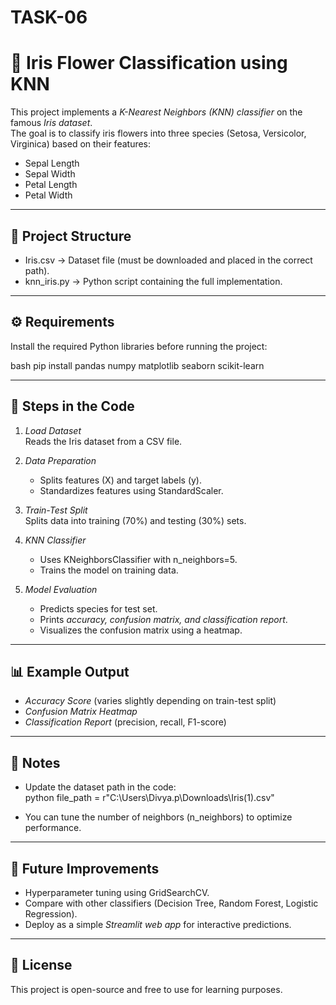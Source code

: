 # TASK-06
# 🌸 Iris Flower Classification using KNN

This project implements a *K-Nearest Neighbors (KNN) classifier* on the famous *Iris dataset*.  
The goal is to classify iris flowers into three species (Setosa, Versicolor, Virginica) based on their features:  
- Sepal Length  
- Sepal Width  
- Petal Length  
- Petal Width  

---

## 📂 Project Structure
- Iris.csv → Dataset file (must be downloaded and placed in the correct path).  
- knn_iris.py → Python script containing the full implementation.  

---

## ⚙ Requirements
Install the required Python libraries before running the project:

bash
pip install pandas numpy matplotlib seaborn scikit-learn


---

## 🚀 Steps in the Code
1. *Load Dataset*  
   Reads the Iris dataset from a CSV file.  

2. *Data Preparation*  
   - Splits features (X) and target labels (y).  
   - Standardizes features using StandardScaler.  

3. *Train-Test Split*  
   Splits data into training (70%) and testing (30%) sets.  

4. *KNN Classifier*  
   - Uses KNeighborsClassifier with n_neighbors=5.  
   - Trains the model on training data.  

5. *Model Evaluation*  
   - Predicts species for test set.  
   - Prints *accuracy, confusion matrix, and classification report*.  
   - Visualizes the confusion matrix using a heatmap.  

---

## 📊 Example Output
- *Accuracy Score* (varies slightly depending on train-test split)  
- *Confusion Matrix Heatmap*  
- *Classification Report* (precision, recall, F1-score)

---

## 📝 Notes
- Update the dataset path in the code:  
  python
  file_path = r"C:\Users\Divya.p\Downloads\Iris(1).csv"
  
- You can tune the number of neighbors (n_neighbors) to optimize performance.  

---

## 🔮 Future Improvements
- Hyperparameter tuning using GridSearchCV.  
- Compare with other classifiers (Decision Tree, Random Forest, Logistic Regression).  
- Deploy as a simple *Streamlit web app* for interactive predictions.  

---

## 📜 License
This project is open-source and free to use for learning purposes.
